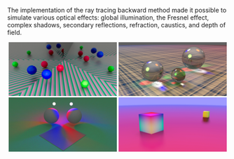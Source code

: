 The implementation of the ray tracing backward method made it possible to simulate various optical effects: global illumination, the Fresnel effect, complex shadows, secondary reflections, refraction, caustics, and depth of field.

<p align="center">
  <img src="./images/1.png" width="49%" />
  <img src="./images/2.png" width="49%" />
  <img src="./images/3.png" width="49%" />
  <img src="./images/4.png" width="49%" />
</p>